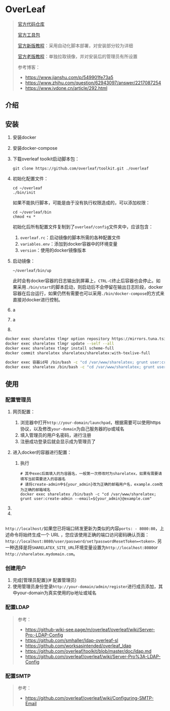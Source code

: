 # OverLeaf

>[官方代码仓库](https://github.com/overleaf/overleaf/)
>
>[官方工具包](https://github.com/overleaf/toolkit/)
>
>[官方新版教程](https://github.com/overleaf/toolkit/blob/master/doc/quick-start-guide.md)：采用自动化脚本部署，对安装部分较为详细
>
>[官方老版教程](https://github.com/overleaf/toolkit/blob/master/doc/quick-start-guide.md)：单独拉取镜像，并对安装后的管理员有所设置
>
>参考博客：
>
>- https://www.jianshu.com/p/549901fe73a5
>- https://www.zhihu.com/question/62943097/answer/2217087254
>- https://www.ivdone.cn/article/292.html

## 介绍



## 安装

1. 安装docker

2. 安装docker-compose

3. 下载overleaf toolkit启动脚本包：

   ```shell
   git clone https://github.com/overleaf/toolkit.git ./overleaf
   ```

4. 初始化配置文件：

   ```shell
   cd ~/overleaf
   ./bin/init
   ```

   如果不能执行脚本，可能是由于没有执行权限造成的，可以添加权限：

   ```shell
   cd ~/overleaf/bin
   chmod +x *
   ```

   初始化后所有配置文件复制到了`overleaf/config`文件夹中，应该包含：

   1. `overleaf.rc`：启动镜像的脚本所需的各种配置文件
   2. `variables.env`：添加到docker容器中的环境变量
   3. `version`：使用的docker镜像版本

5. 启动镜像：

   ```shell
   ~/overleaf/bin/up
   ```

   此时会有docker容器的日志输出到屏幕上，`CTRL-C`终止后容器也会停止。如果采用`./bin/start`的脚本启动，则启动后不会停留在输出日志阶段，docker容器在后台运行，如果仍然有需要也可以采用`./bin/docker-compose`的方式来直接对docker进行控制。

6. a

7. a

8. 

```bash
docker exec sharelatex tlmgr option repository https://mirrors.tuna.tsinghua.edu.cn/CTAN/systems/texlive/tlnet
docker exec sharelatex tlmgr update --self --all
docker exec sharelatex tlmgr install scheme-full
docker commit sharelatex sharelatex/sharelatex:with-texlive-full

docker exec 容器id号 /bin/bash -c "cd /var/www/sharelatex; grunt user:create-admin --email=joe@example.com"
docker exec sharelatex /bin/bash -c "cd /var/www/sharelatex; grunt user:create-admin --email=joe@example.com"
```

## 使用

### 配置管理员

1. 网页配置：

   1. 浏览器中打开`http://your-domain/launchpad`，根据需要可以使用https协议，以及修改`your-domain`为自己服务器的ip或域名
   2. 填入管理员的用户名密码，进行注册
   3. 注册成功登录后就会显示成为管理员了

2. 进入docker的容器进行配置：

   1. 执行

      ```shell
      # 其中exec后面填入的为容器名，一般第一次修改时为sharelatex，如果有需要请填写当前需要进入的容器名
      # 请将create-admin中${your_admin}改为正确的邮箱用户名，example.com改为正确的邮箱域名
      docker exec sharelatex /bin/bash -c "cd /var/www/sharelatex; grunt user:create-admin --email=${your_admin}@example.com"
      ```

      

3. 

4. 

   ```shell
   
   ```

   

   

   `http://localhost/`如果您已将端口转发更新为类似的内容`ports: - 8080:80`，上述命令将始终生成一个 URL ，您应该使用正确的端口访问密码确认页面：`http://localhost:8080/user/password/set?passwordResetToken=<token>`. 另一种选择是将`SHARELATEX_SITE_URL`环境变量设置为`http://localhost:8080`or `http://sharelatex.mydomain.com`。

### 创建用户

1. 完成[管理员配置](# 配置管理员)
2. 使用管理员身份登录`http://your-domain/admin/register`进行成员添加，其中your-domain为真实使用的ip地址或域名

### 配置LDAP

> 参考：
>
> - <https://github-wiki-see.page/m/overleaf/overleaf/wiki/Server-Pro:-LDAP-Config>
> - <https://github.com/smhaller/ldap-overleaf-sl>
> - <https://github.com/worksasintended/overleaf_ldap>
> - <https://github.com/overleaf/toolkit/blob/master/doc/ldap.md>
> - <https://github.com/overleaf/overleaf/wiki/Server-Pro%3A-LDAP-Config>

### 配置SMTP

>参考：
>
>- https://github.com/overleaf/overleaf/wiki/Configuring-SMTP-Email